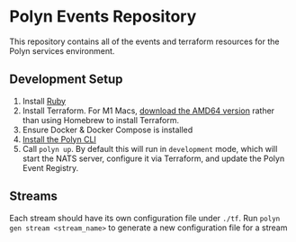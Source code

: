 # Polyn Events Repository

This repository contains all of the events and terraform resources for the Polyn services
environment.

## Development Setup

1. Install [Ruby]()
2. Install Terraform. For M1 Macs, [download the AMD64 version](https://www.terraform.io/downloads)
   rather than using Homebrew to install Terraform.
3. Ensure Docker & Docker Compose is installed
4. [Install the Polyn CLI]()
5. Call `polyn up`. By default this will run in `development` mode, which will start the NATS
   server, configure it via Terraform, and update the Polyn Event Registry.

## Streams

Each stream should have its own configuration file under `./tf`. Run `polyn gen stream <stream_name>` to generate a new configuration file for a stream
